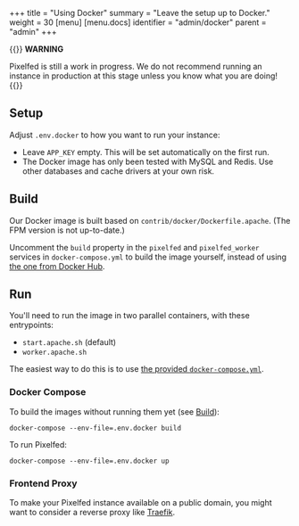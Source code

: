 +++
title = "Using Docker"
summary = "Leave the setup up to Docker."
weight = 30
[menu]
[menu.docs]
identifier = "admin/docker"
parent = "admin"
+++

{{<hint style="warning">}}
**WARNING**

Pixelfed is still a work in progress. We do not recommend running an instance in production at this stage unless you know what you are doing!
{{</hint>}}

## Setup

Adjust `.env.docker` to how you want to run your instance:

- Leave `APP_KEY` empty. This will be set automatically on the first run.
- The Docker image has only been tested with MySQL and Redis. Use other databases and cache drivers at your own risk.

## Build

Our Docker image is built based on `contrib/docker/Dockerfile.apache`. (The FPM version is not up-to-date.)

Uncomment the `build` property in the `pixelfed` and `pixelfed_worker` services in `docker-compose.yml` to build the image yourself, instead of using [the one from Docker Hub](https://hub.docker.com/r/pixelfed/pixelfed).

## Run

You'll need to run the image in two parallel containers, with these entrypoints:

- `start.apache.sh` (default)
- `worker.apache.sh`

The easiest way to do this is to use [the provided `docker-compose.yml`](#docker-compose).

### Docker Compose

To build the images without running them yet (see [Build](#build)):

```shell
docker-compose --env-file=.env.docker build
```

To run Pixelfed:

```shell
docker-compose --env-file=.env.docker up
```

### Frontend Proxy

To make your Pixelfed instance available on a public domain, you might want to consider a reverse proxy like [Traefik](https://github.com/traefik/traefik).
